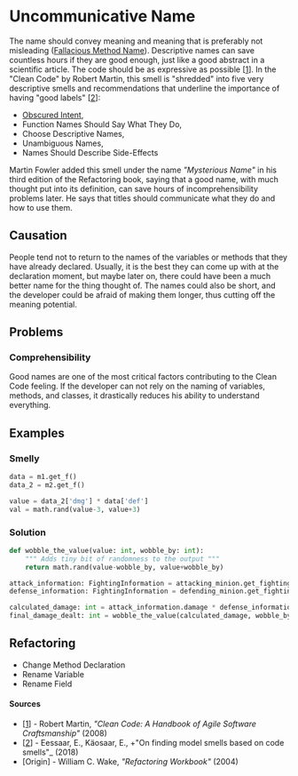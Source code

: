 # Uncommunicative Name

The name should convey meaning and meaning that is preferably not misleading ([Fallacious Method Name](./fallacious-method-name.md)). Descriptive names can save countless hours if they are good enough, just like a good abstract in a scientific article. The code should be as expressive as possible [[1](#sources)]. In the "Clean Code" by Robert Martin, this smell is "shredded" into five very descriptive smells and recommendations that underline the importance of having "good labels" [[2](#sources)]:

- [Obscured Intent](./obscured-intent.md),
- Function Names Should Say What They Do,
- Choose Descriptive Names,
- Unambiguous Names,
- Names Should Describe Side-Effects

Martin Fowler added this smell under the name _"Mysterious Name"_ in his third edition of the Refactoring book, saying that a good name, with much thought put into its definition, can save hours of incomprehensibility problems later. He says that titles should communicate what they do and how to use them.

## Causation

People tend not to return to the names of the variables or methods that they have already declared. Usually, it is the best they can come up with at the declaration moment, but maybe later on, there could have been a much better name for the thing thought of. The names could also be short, and the developer could be afraid of making them longer, thus cutting off the meaning potential.

## Problems

### **Comprehensibility**

Good names are one of the most critical factors contributing to the Clean Code feeling. If the developer can not rely on the naming of variables, methods, and classes, it drastically reduces his ability to understand everything.

## Examples



### Smelly

```py
data = m1.get_f()
data_2 = m2.get_f()

value = data_2['dmg'] * data['def']
val = math.rand(value-3, value+3)
```

### Solution

```py
def wobble_the_value(value: int, wobble_by: int):
    """ Adds tiny bit of randomness to the output """
    return math.rand(value-wobble_by, value+wobble_by)

attack_information: FightingInformation = attacking_minion.get_fighting_information()
defense_information: FightingInformation = defending_minion.get_fighting_information()

calculated_damage: int = attack_information.damage * defense_information.defense
final_damage_dealt: int = wobble_the_value(calculated_damage, wobble_by=3)
```



## Refactoring

- Change Method Declaration
- Rename Variable
- Rename Field

#### Sources

- [[1](#sources)] - Robert Martin, _"Clean Code: A Handbook of Agile Software Craftsmanship"_ (2008)
- [[2](#sources)] - Eessaar, E., Käosaar, E., +"On finding model smells based on code smells"\_ (2018)
- [Origin] - William C. Wake, _"Refactoring Workbook"_ (2004)

